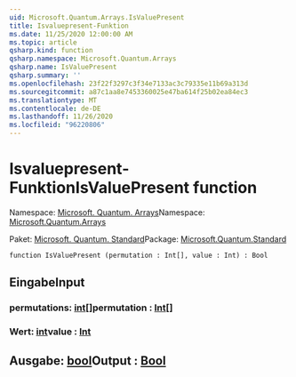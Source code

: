 ```yaml
---
uid: Microsoft.Quantum.Arrays.IsValuePresent
title: Isvaluepresent-Funktion
ms.date: 11/25/2020 12:00:00 AM
ms.topic: article
qsharp.kind: function
qsharp.namespace: Microsoft.Quantum.Arrays
qsharp.name: IsValuePresent
qsharp.summary: ''
ms.openlocfilehash: 23f22f3297c3f34e7133ac3c79335e11b69a313d
ms.sourcegitcommit: a87c1aa8e7453360025e47ba614f25b02ea84ec3
ms.translationtype: MT
ms.contentlocale: de-DE
ms.lasthandoff: 11/26/2020
ms.locfileid: "96220806"
---
```

# <a name="isvaluepresent-function"></a><span data-ttu-id="9eca8-102">Isvaluepresent-Funktion</span><span class="sxs-lookup"><span data-stu-id="9eca8-102">IsValuePresent function</span></span>

<span data-ttu-id="9eca8-103">Namespace: [Microsoft. Quantum. Arrays](xref:Microsoft.Quantum.Arrays)</span><span class="sxs-lookup"><span data-stu-id="9eca8-103">Namespace: [Microsoft.Quantum.Arrays](xref:Microsoft.Quantum.Arrays)</span></span>

<span data-ttu-id="9eca8-104">Paket: [Microsoft. Quantum. Standard](https://nuget.org/packages/Microsoft.Quantum.Standard)</span><span class="sxs-lookup"><span data-stu-id="9eca8-104">Package: [Microsoft.Quantum.Standard](https://nuget.org/packages/Microsoft.Quantum.Standard)</span></span>




```qsharp
function IsValuePresent (permutation : Int[], value : Int) : Bool
```


## <a name="input"></a><span data-ttu-id="9eca8-105">Eingabe</span><span class="sxs-lookup"><span data-stu-id="9eca8-105">Input</span></span>

### <a name="permutation--int"></a><span data-ttu-id="9eca8-106">permutations: [int](xref:microsoft.quantum.lang-ref.int)[]</span><span class="sxs-lookup"><span data-stu-id="9eca8-106">permutation : [Int](xref:microsoft.quantum.lang-ref.int)[]</span></span>




### <a name="value--int"></a><span data-ttu-id="9eca8-107">Wert: [int](xref:microsoft.quantum.lang-ref.int)</span><span class="sxs-lookup"><span data-stu-id="9eca8-107">value : [Int](xref:microsoft.quantum.lang-ref.int)</span></span>





## <a name="output--bool"></a><span data-ttu-id="9eca8-108">Ausgabe: [bool](xref:microsoft.quantum.lang-ref.bool)</span><span class="sxs-lookup"><span data-stu-id="9eca8-108">Output : [Bool](xref:microsoft.quantum.lang-ref.bool)</span></span>

